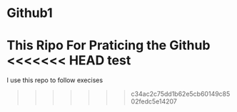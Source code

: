 # Github1
This Ripo For Praticing the Github
<<<<<<< HEAD
test
=======
I use this repo to follow execises
>>>>>>> c34ac2c75dd1b62e5cb60149c8502fedc5e14207
